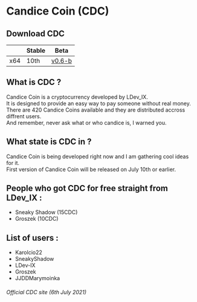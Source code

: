 # Candice Coin (CDC) <br>

## Download CDC <br>

|     | Stable | Beta
| --- | --- | ---
| x64 | 10th | [v0.6-b](https://github.com/LDev-IX/LDev-IX.github.io/blob/main/downloads/DCD-Wallet-x64.exe?raw=true)

## What is CDC ? <br>
Candice Coin is a cryptocurrency developed by LDev_IX. <br>
It is designed to provide an easy way to pay someone without real money. <br>
There are 420 Candice Coins available and they are distributed accross diffrent users. <br>
And remember, never ask what or who candice is, I warned you. <br>

## What state is CDC in ? <br>
Candice Coin is being developed right now and I am gathering cool ideas for it. <br>
First version of Candice Coin will be released on July 10th or earlier. <br>

## People who got CDC for free straight from LDev_IX : <br>
- Sneaky Shadow (15CDC) <br>
- Groszek (10CDC) <br>

## List of users : <br>
- Karolcio22
- SneakyShadow
- LDev-IX
- Groszek
- JJDDMarymoinka

###### Official CDC site (6th July 2021) <br>
